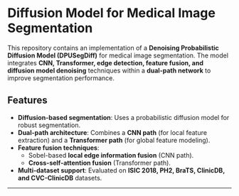 # Diffusion Model for Medical Image Segmentation

This repository contains an implementation of a **Denoising Probabilistic Diffusion Model (DPUSegDiff)** for medical image segmentation. The model integrates **CNN, Transformer, edge detection, feature fusion, and diffusion model denoising** techniques within a **dual-path network** to improve segmentation performance.

## Features
- **Diffusion-based segmentation**: Uses a probabilistic diffusion model for robust segmentation.
- **Dual-path architecture**: Combines a **CNN path** (for local feature extraction) and a **Transformer path** (for global feature modeling).
- **Feature fusion techniques**:
  - Sobel-based **local edge information fusion** (CNN path).
  - **Cross-self-attention fusion** (Transformer path).
- **Multi-dataset support**: Evaluated on **ISIC 2018, PH2, BraTS, ClinicDB, and CVC-ClinicDB** datasets.

---
